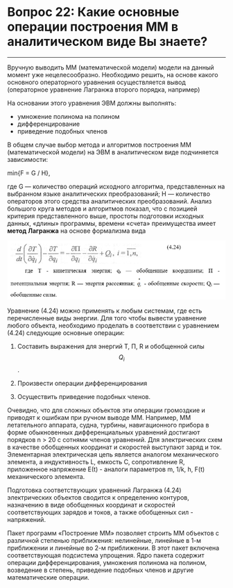 # Вопрос 22: Какие основные операции построения ММ в аналитическом виде Вы знаете?
___

Вручную выводить ММ (математической модели) модели на данный момент уже нецелесообразно. Необходимо решить, на основе какого основного операторного уравнения осуществляется вывод (операторное уравнение Лагранжа второго порядка, например)

На основании этого уравнения ЭВМ должны выполнять:
* умножение полинома на полином
* дифференцирование
* приведение подобных членов


В общем случае выбор метода и алгоритмов построения ММ (математической модели) на ЭВМ в аналитическом виде подчиняется зависимости:

min{F = G / H},

где G — количество операций исходного алгоритма, представленных на выбранном языке аналитических преобразований; Н — количество операторов этого средства аналитических преобразований. Анализ большого круга методов и алгоритмов показал, что с позицией критерия представленного выше, простоты подготовки исходных данных, «длины» программы, времени «счета» преимущества имеет **метод Лагранжа** на основе формализма вида

![formula](../resources/imgs/22-0.png)

Уравнение (4.24) можно применять к любым системам, где есть перечисленные виды энергии.
Для того чтобы вывести уравнение любого объекта, необходимо проделать в соответствии с уравнением (4.24) следующие основные операции:

1.	Составить выражения для энергий Т, П, R и обобщенной силы $$Q_i$$.

2.	Произвести операции дифференцирования 

3.	Осуществить приведение подобных членов.

Очевидно, что для сложных объектов эти операции громоздкие и приводят к ошибкам при ручном выводе ММ. Например, ММ летательного аппарата, судна, турбины, навигационного прибора в форме обыкновенных дифференциальных уравнений достигают порядков n > 20 с сотнями членов уравнений.
Для электрических схем в качестве обобщенных координат и скоростей выступают заряд и ток. Элементарная электрическая цепь является аналогом механического элемента, а индуктивность L, емкость С, сопротивление R, приложенное напряжение Е(t) - аналоги параметров m, 1/k, h, F(t) механического элемента. 

Подготовка соответствующих уравнений Лагранжа (4.24) электрических объектов сводится к определению контуров, назначению в виде обобщенных координат и скоростей соответствующих зарядов и токов, а также обобщенных сил - напряжений.

Пакет программ «Построение ММ» позволяет строить ММ объектов с различной степенью приближения: нелинейные, линейные в 1-м приближении и линейные во 2-м приближении. В этот пакет включена соответствующая подсистема упрощения. Ядро пакета содержит операции дифференцирования, умножения полинома на полином, возведение в степень, приведение подобных членов и другие математические операции.
